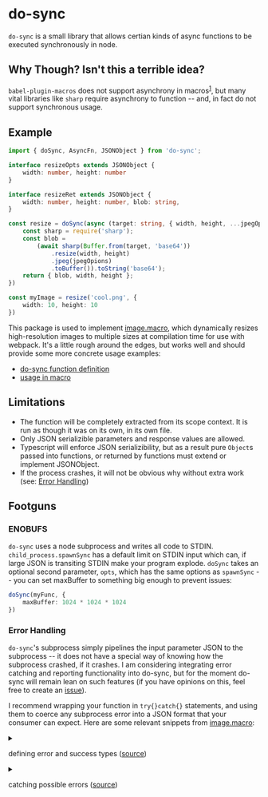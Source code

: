 do-sync
========

`do-sync` is a small library that allows certian kinds of async functions to be executed synchronously in node.

Why Though? Isn't this a terrible idea?
---------------------------------------

`babel-plugin-macros` does not support asynchrony in macros<sup>[1]</sup>, but many vital libraries like `sharp` require asynchrony to function -- and, in fact do not support synchronous usage.

Example
-------

```typescript
import { doSync, AsyncFn, JSONObject } from 'do-sync';

interface resizeOpts extends JSONObject {
    width: number, height: number
}

interface resizeRet extends JSONObject {
    width: number, height: number, blob: string,
}

const resize = doSync(async (target: string, { width, height, ...jpegOpions }: resizeOpts): Promise<resizeRet> => {
    const sharp = require('sharp');
    const blob = 
        (await sharp(Buffer.from(target, 'base64'))
            .resize(width, height)
            .jpeg(jpegOpions)
            .toBuffer()).toString('base64');
    return { blob, width, height };
})

const myImage = resize('cool.png', {
    width: 10, height: 10
})
```

This package is used to implement [image.macro], which dynamically resizes high-resolution images to multiple sizes at compilation time for use with webpack. It's a little rough around the edges, but works well and should provide some more concrete usage examples:

- [do-sync function definition](https://github.com/Zemnmez/image.macro/blob/master/src/resize.ts#L41)
- [usage in macro](https://github.com/Zemnmez/image.macro/blob/ab403a25ca517da8cb749d11c9248479beaebd71/src/image.macro.ts#L84)

Limitations
-----------
- The function will be completely extracted from its scope context. It is run as though it was on its own, in its own file.
- Only JSON serializible parameters and response values are allowed.
- Typescript will enforce JSON serializibility, but as a result
pure `Object`s passed into functions, or returned by functions must extend
or implement JSONObject.
- If the process crashes, it will not be obvious why without extra work (see: [Error Handling](#error-handeling))

[1]: https://github.com/kentcdodds/babel-plugin-macros/issues/62#issuecomment-387155622


Footguns
--------
### ENOBUFS
`do-sync` uses a node subprocess and writes all code to STDIN.
`child_process.spawnSync` has a default limit on STDIN input
which can, if large JSON is transiting STDIN make your program
explode. `doSync` takes an optional second parameter, `opts`,
which has the same options as `spawnSync` -- you can set maxBuffer
to something big enough to prevent issues:

```typescript
doSync(myFunc, {
    maxBuffer: 1024 * 1024 * 1024
})
```

### Error Handling
`do-sync`'s subprocess simply pipelines the input parameter JSON to the subprocess -- it does not
have a special way of knowing how the subprocess crashed, if it crashes. I am considering integrating
error catching and reporting functionality into do-sync, but for the moment do-sync will remain lean
on such features (if you have opinions on this, feel free to create an [issue]).

I recommend wrapping your function in `try{}catch{}` statements, and using them to coerce any subprocess error
into a JSON format that your consumer can expect. Here are some relevant snippets from [image.macro]:

<details>
<summary>

defining error and success types ([source](https://github.com/Zemnmez/image.macro/blob/ab403a25ca517da8cb749d11c9248479beaebd71/src/resize.ts#L10))

</summary>
    
```typescript
export interface JSONError extends Error, JSONObject {
    type: "error",
    context?: Input
}

export interface ResizeRequest extends JSONObject {
    filepath: string,
    exif?: ExifOptions,
    sizes: Size[]
}

export interface Input extends JSONObject {
    requests: ResizeRequest[]
}

export interface SizedImage extends JSONObject, Sized {
    base64: string
}

interface ExifJSON extends JSONObject {}

export interface ResizeResponse extends JSONObject {
    sizes: SizedImage[]
    exif?: ExifJSON
}

export interface Success extends IOutput {
    type: 'success'
    responses: ResizeResponse[]
}

export const asyncResize:
    (Input: Input) => Promise<Success | JSONError>
```

</details>

<details>
    
<summary>
        
catching possible errors ([source](https://github.com/Zemnmez/image.macro/blob/ab403a25ca517da8cb749d11c9248479beaebd71/src/resize.ts#L110))
    
</summary>
    
 ```typescript
        try {
            return {
                type: 'success',
                responses: await main()
            }
        } catch (e) {
            if (!(e instanceof Error)) return {
                type: 'error',
                name: 'weird error',
                message: 'something very odd has happened',
                context: { requests }
            }

            const { name, message, stack } = e;
            return {
                name, message, stack, type: 'error',
                context: { requests }
            }
        }
   ```
   
</details>


[image.macro]: https://github.com/Zemnmez/image.macro/blob/ab403a25ca517da8cb749d11c9248479beaebd71/src/resize.ts
[issue]: https://github.com/Zemnmez/do-sync/issues
